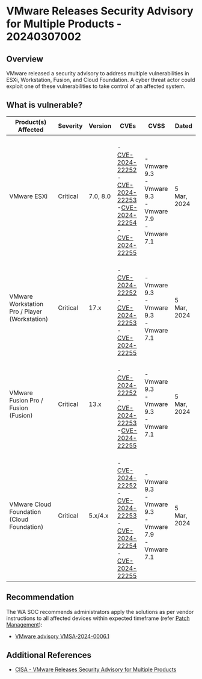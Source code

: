 # VMware Releases Security Advisory for Multiple Products - 20240307002

## Overview

VMware released a security advisory to address multiple vulnerabilities in ESXi, Workstation, Fusion, and Cloud Foundation. A cyber threat actor could exploit one of these vulnerabilities to take control of an affected system.

## What is vulnerable?

| Product(s) Affected                           | Severity | Version  | CVEs                                                                                                                                                                                                                                                                                           | CVSS                                                            | Dated       |
| --------------------------------------------- | -------- | -------- | ---------------------------------------------------------------------------------------------------------------------------------------------------------------------------------------------------------------------------------------------------------------------------------------------- | --------------------------------------------------------------- | ----------- |
| VMware ESXi                                   | Critical | 7.0, 8.0 | <br>- [CVE-2024-22252](https://nvd.nist.gov/vuln/detail/CVE-2024-22252) <br>- [CVE-2024-22253](https://nvd.nist.gov/vuln/detail/CVE-2024-22253) <br>-[CVE-2024-22254](https://nvd.nist.gov/vuln/detail/CVE-2024-22254) <br>- [CVE-2024-22255](https://nvd.nist.gov/vuln/detail/CVE-2024-22255) | <br>-Vmware 9.3 <br>-Vmware 9.3 <br>-Vmware 7.9 <br>-Vmware 7.1 | 5 Mar, 2024 |
| VMware Workstation Pro / Player (Workstation) | Critical | 17.x     | <br>- [CVE-2024-22252](https://nvd.nist.gov/vuln/detail/CVE-2024-22252) <br>- [CVE-2024-22253](https://nvd.nist.gov/vuln/detail/CVE-2024-22253) <br>- [CVE-2024-22255](https://nvd.nist.gov/vuln/detail/CVE-2024-22255)                                                                        | -Vmware 9.3 <br>-Vmware 9.3   <br>-Vmware 7.1                   | 5 Mar, 2024 |
| VMware Fusion Pro / Fusion (Fusion)           | Critical | 13.x     | <br>- [CVE-2024-22252](https://nvd.nist.gov/vuln/detail/CVE-2024-22252) <br>- [CVE-2024-22253](https://nvd.nist.gov/vuln/detail/CVE-2024-22253) <br>-[CVE-2024-22255](https://nvd.nist.gov/vuln/detail/CVE-2024-22255)                                                                         | -Vmware 9.3 <br>-Vmware 9.3   <br>-Vmware 7.1                   | 5 Mar, 2024 |
| VMware Cloud Foundation (Cloud Foundation)    | Critical | 5.x/4.x  | <br>- [CVE-2024-22252](https://nvd.nist.gov/vuln/detail/CVE-2024-22252) <br>- [CVE-2024-22253](https://nvd.nist.gov/vuln/detail/CVE-2024-22253)<br>- [CVE-2024-22254](https://nvd.nist.gov/vuln/detail/CVE-2024-22254) <br>- [CVE-2024-22255](https://nvd.nist.gov/vuln/detail/CVE-2024-22255) | -Vmware 9.3 <br>-Vmware 9.3 <br>-Vmware 7.9 <br>-Vmware 7.1     | 5 Mar, 2024 |

## Recommendation

The WA SOC recommends administrators apply the solutions as per vendor instructions to all affected devices within expected timeframe (refer [Patch Management](../guidelines/patch-management.md)):

- [VMware advisory VMSA-2024-0006.1](https://www.vmware.com/security/advisories/VMSA-2024-0006.html)

## Additional References

- [CISA - VMware Releases Security Advisory for Multiple Products](https://www.cisa.gov/news-events/alerts/2024/03/06/vmware-releases-security-advisory-multiple-products)
